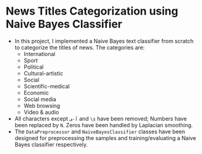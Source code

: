# News Titles Categorization using Naive Bayes Classifier
* In this project, I implemented a Naive Bayes text classifier from scratch to categorize the titles of news. The categories are:
  * International
  * Sport
  * Political
  * Cultural-artistic
  * Social
  * Scientific-medical
  * Economic
  * Social media
  * Web browsing
  * Video & audio
* All characters except `آ-ی` and `\s` have been removed; Numbers have been replaced by `N`. Zeros have been handled by Laplacian smoothing.
* The `DataPreprocessor` and `NaiveBayesClassifier` classes have been designed for preprocessing the samples and training/evaluating a Naive Bayes classifier respectively.  
